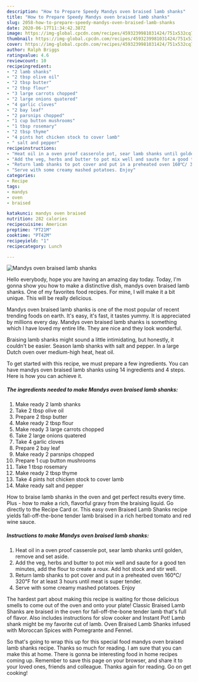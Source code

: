 ```yaml
---
description: "How to Prepare Speedy Mandys oven braised lamb shanks"
title: "How to Prepare Speedy Mandys oven braised lamb shanks"
slug: 2058-how-to-prepare-speedy-mandys-oven-braised-lamb-shanks
date: 2020-06-17T11:34:42.387Z
image: https://img-global.cpcdn.com/recipes/4593239981031424/751x532cq70/mandys-oven-braised-lamb-shanks-recipe-main-photo.jpg
thumbnail: https://img-global.cpcdn.com/recipes/4593239981031424/751x532cq70/mandys-oven-braised-lamb-shanks-recipe-main-photo.jpg
cover: https://img-global.cpcdn.com/recipes/4593239981031424/751x532cq70/mandys-oven-braised-lamb-shanks-recipe-main-photo.jpg
author: Ralph Briggs
ratingvalue: 4.6
reviewcount: 10
recipeingredient:
- "2 lamb shanks"
- "2 tbsp olive oil"
- "2 tbsp butter"
- "2 tbsp flour"
- "3 large carrots chopped"
- "2 large onions quatered"
- "4 garlic cloves"
- "2 bay leaf"
- "2 parsnips chopped"
- "1 cup button mushrooms"
- "1 tbsp rosemary"
- "2 tbsp thyme"
- "4 pints hot chicken stock to cover lamb"
- " salt and pepper"
recipeinstructions:
- "Heat oil in a oven proof casserole pot, sear lamb shanks until golden, remove and set aside."
- "Add the veg, herbs and butter to pot mix well and saute for a good ten minutes, add the flour to create a roux. Add hot stock and stir well."
- "Return lamb shanks to pot cover and put in a preheated oven 160℃/ 320℉ for at least 3 hours until meat is super tender."
- "Serve with some creamy mashed potatoes. Enjoy"
categories:
- Recipe
tags:
- mandys
- oven
- braised

katakunci: mandys oven braised 
nutrition: 282 calories
recipecuisine: American
preptime: "PT21M"
cooktime: "PT42M"
recipeyield: "1"
recipecategory: Lunch

---
```



![Mandys oven braised lamb shanks](https://img-global.cpcdn.com/recipes/4593239981031424/751x532cq70/mandys-oven-braised-lamb-shanks-recipe-main-photo.jpg)

Hello everybody, hope you are having an amazing day today. Today, I'm gonna show you how to make a distinctive dish, mandys oven braised lamb shanks. One of my favorites food recipes. For mine, I will make it a bit unique. This will be really delicious.

Mandys oven braised lamb shanks is one of the most popular of recent trending foods on earth. It's easy, it's fast, it tastes yummy. It is appreciated by millions every day. Mandys oven braised lamb shanks is something which I have loved my entire life. They are nice and they look wonderful.

Braising lamb shanks might sound a little intimidating, but honestly, it couldn&#39;t be easier. Season lamb shanks with salt and pepper. In a large Dutch oven over medium-high heat, heat oil.


To get started with this recipe, we must prepare a few ingredients. You can have mandys oven braised lamb shanks using 14 ingredients and 4 steps. Here is how you can achieve it.

<!--inarticleads1-->

##### The ingredients needed to make Mandys oven braised lamb shanks:

1. Make ready 2 lamb shanks
1. Take 2 tbsp olive oil
1. Prepare 2 tbsp butter
1. Make ready 2 tbsp flour
1. Make ready 3 large carrots chopped
1. Take 2 large onions quatered
1. Take 4 garlic cloves
1. Prepare 2 bay leaf
1. Make ready 2 parsnips chopped
1. Prepare 1 cup button mushrooms
1. Take 1 tbsp rosemary
1. Make ready 2 tbsp thyme
1. Take 4 pints hot chicken stock to cover lamb
1. Make ready  salt and pepper


How to braise lamb shanks in the oven and get perfect results every time. Plus - how to make a rich, flavorful gravy from the braising liquid. Go directly to the Recipe Card or. This easy oven Braised Lamb Shanks recipe yields fall-off-the-bone tender lamb braised in a rich herbed tomato and red wine sauce. 

<!--inarticleads2-->

##### Instructions to make Mandys oven braised lamb shanks:

1. Heat oil in a oven proof casserole pot, sear lamb shanks until golden, remove and set aside.
1. Add the veg, herbs and butter to pot mix well and saute for a good ten minutes, add the flour to create a roux. Add hot stock and stir well.
1. Return lamb shanks to pot cover and put in a preheated oven 160℃/ 320℉ for at least 3 hours until meat is super tender.
1. Serve with some creamy mashed potatoes. Enjoy


The hardest part about making this recipe is waiting for those delicious smells to come out of the oven and onto your plate! Classic Braised Lamb Shanks are braised in the oven for fall-off-the-bone tender lamb that&#39;s full of flavor. Also includes instructions for slow cooker and Instant Pot! Lamb shank might be my favorite cut of lamb. Oven Braised Lamb Shanks infused with Moroccan Spices with Pomegrante and Fennel. 

So that's going to wrap this up for this special food mandys oven braised lamb shanks recipe. Thanks so much for reading. I am sure that you can make this at home. There is gonna be interesting food in home recipes coming up. Remember to save this page on your browser, and share it to your loved ones, friends and colleague. Thanks again for reading. Go on get cooking!
